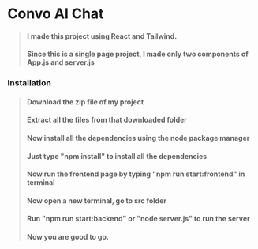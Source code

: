 # Convo AI Chat

>#### I made this project using React and Tailwind.
>#### Since this is a single page project, I made only two components of App.js and server.js

### Installation

>#### Download the zip file of my project
>#### Extract all the files from that downloaded folder
>#### Now install all the dependencies using the node package manager
>#### Just type "npm install" to install all the dependencies
>#### Now run the frontend page by typing "npm run start:frontend" in terminal
>#### Now open a new terminal, go to src folder
>#### Run "npm run start:backend" or "node server.js" to run the server
>#### Now you are good to go.
